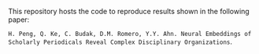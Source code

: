 This repository hosts the code to reproduce results shown in the following paper:

`H. Peng, Q. Ke, C. Budak, D.M. Romero, Y.Y. Ahn. Neural Embeddings of Scholarly Periodicals Reveal Complex Disciplinary Organizations`.
